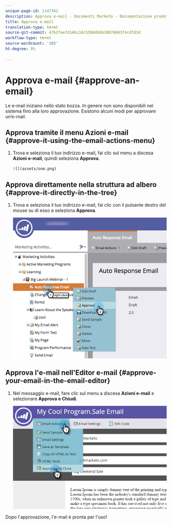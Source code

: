 ```yaml
---
unique-page-id: 1147342
description: Approva e-mail - Documenti Marketo - Documentazione prodotto
title: Approva e-mail
translation-type: tm+mt
source-git-commit: 47b2fee7d146c3dc558d4bbb10070683f4cdfd3d
workflow-type: tm+mt
source-wordcount: '103'
ht-degree: 0%

---
```



# Approva e-mail {#approve-an-email}

Le e-mail iniziano nello stato bozza. In genere non sono disponibili nel sistema fino alla loro approvazione. Esistono alcuni modi per approvare un’e-mail.

## Approva tramite il menu Azioni e-mail {#approve-it-using-the-email-actions-menu}

1. Trova e seleziona il tuo indirizzo e-mail, fai clic sul menu a discesa **Azioni e-mail**, quindi seleziona **Approva**.

   ` ![](assets/one.png)  
`

## Approva direttamente nella struttura ad albero {#approve-it-directly-in-the-tree}

1. Trova e seleziona il tuo indirizzo e-mail, fai clic con il pulsante destro del mouse su di esso e seleziona **Approva**.

   ![](assets/approveemail.png)

## Approva l&#39;e-mail nell&#39;Editor e-mail {#approve-your-email-in-the-email-editor}

1. Nel messaggio e-mail, fare clic sul menu a discesa **Azioni e-mail** e selezionare **Approva e Chiudi**.

   ![](assets/three.png)

Dopo l&#39;approvazione, l&#39;e-mail è pronta per l&#39;uso!
